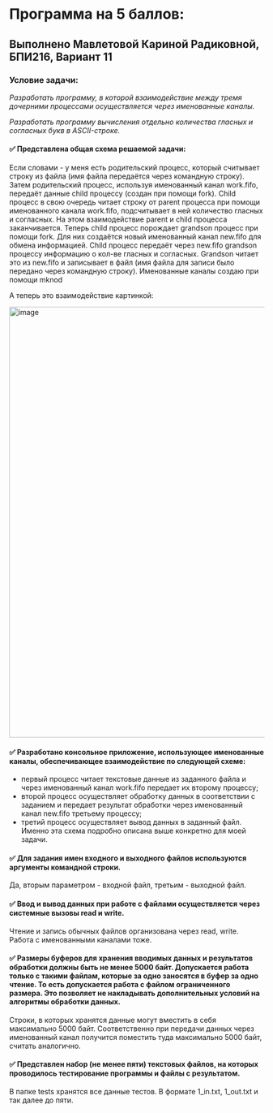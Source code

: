 # Программа на 5 баллов:

## Выполнено Мавлетовой Кариной Радиковной, БПИ216, Вариант 11
### Условие задачи:
*Разработать программу, в которой взаимодействие между тремя дочерними процессами осуществляется через именованные каналы.*

*Разработать программу вычисления отдельно количества гласных и согласных букв в ASCII-строке.*


#### :white_check_mark: Представлена общая схема решаемой задачи:
Если словами - у меня есть родительский процесс, который считывает строку из файла (имя файла передаётся через командную строку). Затем родительский процесс, используя именованный канал work.fifo, передаёт данные child процессу (создан при помощи fork). Child процесс в свою очередь читает строку от parent процесса при помощи именованного канала work.fifo, подсчитывает в ней количество гласных и согласных. На этом взаимодействие parent и child процесса заканчивается. Теперь child процесс порождает grandson процесс при помощи fork. Для них создаётся новый именованный канал new.fifo для обмена информацией. Child процесс передаёт через new.fifo grandson процессу информацию о кол-ве гласных и согласных. Grandson читает это из new.fifo и записывает в файл (имя файла для записи было передано через командную строку).
Именованные каналы создаю при помощи mknod

А теперь это взаимодействие картинкой:

<img width="849" alt="image" src="https://user-images.githubusercontent.com/115434090/226197543-49aab45f-c398-411c-b7c7-fdc5c5013a2e.png">

#### :white_check_mark: Разработано консольное приложение, использующее именованные каналы, обеспечивающее взаимодействие по следующей схеме:
+ первый процесс читает текстовые данные из заданного файла и через именованный канал work.fifo передает их второму процессу;
+ второй процесс осуществляет обработку данных в соответствии с заданием и передает результат обработки через именованный канал new.fifo третьему процессу;
+ третий процесс осуществляет вывод данных в заданный файл.
Именно эта схема подробно описана выше конкретно для моей задачи.

#### :white_check_mark: Для задания имен входного и выходного файлов используются аргументы командной строки.
Да, вторым параметром - входной файл, третьим - выходной файл.

#### :white_check_mark: Ввод и вывод данных при работе с файлами осуществляется через системные вызовы read и write.
Чтение и запись обычных файлов организована через read, write. Работа с именованными каналами тоже.

#### :white_check_mark: Размеры буферов для хранения вводимых данных и результатов обработки должны быть не менее 5000 байт. Допускается работа только с такими файлам, которые за одно заносятся в буфер за одно чтение. То есть допускается работа с файлом ограниченного размера. Это позволяет не накладывать дополнительных условий на алгоритмы обработки данных.

Строки, в которых хранятся данные могут вместить в себя максимально 5000 байт. Соответственно при передачи данных через именованный канал получится поместить туда максимально 5000 байт, считать аналогично.

#### :white_check_mark: Представлен набор (не менее пяти) текстовых файлов, на которых проводилось тестирование программы и файлы с результатом.
В папке tests хранятся все данные тестов. В формате 1_in.txt, 1_out.txt и так далее до пяти.



